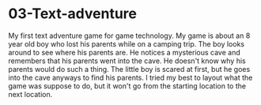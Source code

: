 # 03-Text-adventure
My first text adventure game for game technology. My game is about an 8 year old boy who lost his parents while on a camping trip. The boy looks around to see where his parents are. He notices a mysterious cave and remembers that his parents went into the cave. He doesn't know why his parents would do such a thing. The little boy is scared at first, but he goes into the cave anyways to find his parents. 
I tried my best to layout what the game was suppose to do, but it won't go from the starting location to the next location. 
